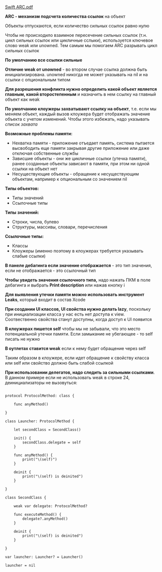 [Swift ARC.pdf](/wiki/spaces/IOS/pages/754941953?preview=%2F754941953%2F771555329%2FSwift+ARC.pdf)

 
**ARC - механизм подсчета количества ссылок** на объект

Объекты отпускаются, если количество сильных ссылок равно нулю  

Чтобы не происходило взаимное пересечение сильных ссылок (т.н. цикл сильных ссылок или цикличные сслыки), используется ключевое слово weak или unowned. Тем самым мы помогаем ARC разрывать цикл сильных ссылок

**По умолчанию все ссылки сильные**  

**Отличие weak от unowned** \- во втором случае ссылка должна быть инициализирована. unowned никогда не может указывать на nil и на ссылки с опциональным типом

**Для разрешения конфликта нужно определить какой объект является главным, какой второстепенным** и назначить в нем ссылку на главный объект как weak

**По умолчанию клоужеры захватывают ссылку на объект**, т.е. если мы меняем объект, каждый вызов клоужера будет отображать значение объекта с учетом изменений. Чтобы этого избежать, надо указывать _список захвата_

**Возможные проблемы памяти:**  

* Нехватка памяти - приложение отъедает память, система пытается высвободить еще памяти закрывая другие приложение или даже отключая собственные службы
* Зависшие объекты - они же цикличные ссылки (утечка памяти), ранее созданные объекты зависают в памяти, при этом ни одной ссылки на объект нет
* Несуществующие объекты - обращение к несуществующим объектам, например к опциональным со значением nil

**Типы объектов:**

* Типы значений
* Ссылочные типы

**Типы значений:**

* Строки, числа, булево
* Структуры, массивы, словари, перечисления

**Ссылочные типы:**  

* Классы
* Клоужеры (именно поэтому в клоужерах требуется указывать слабые ссылки)

**В панеле дебагинга если значение отображается** - это тип значения, если не отображается - это ссылочный тип

**Чтобы увидеть значения ссылочного типа,** надо нажать ПКМ в поле дебагинга и выбрать **Print description** или нажав кнопку i

**Для выявления утечки памяти можно использовать инструмент Leaks**, который входит в состав Xcode

**При создании UI классов, UI свойства нужно делать lazy**, поскольку при инициализации класса у нас есть нет доступа к view. Соотвественно свойства станут доступны, когда доступ к UI появится

**В клоужерах пишется self** чтобы мы не забывали, что это место потенциальной утечки памяти. Если замыкание не убегающее - то self писать не нужно  

**В оутлетах ставится weak** если к нему будет обращение через self

Таким образом в клоужере, если идет обращение к свойству класса или self или свойство должно быть слабой ссылкой

**При использовании делегатов, надо следить за сильными ссылками**. В данном примере если не использовать weak в строке 24, деинициализаторы не вызовуться:  

```

protocol ProtocolMethod: class {

	func anyMethod()

}

class Launcher: ProtocolMethod {

	let secondClass = SecondClass()

	init() {
		secondClass.delegate = self
	}

	func anyMethod() {
		print("\(self)")
	}

	deinit {
		print("\(self) is deinited")
	}

}

class SecondClass {

	weak var delegate: ProtocolMethod?

	func executeMethod() {
		delegate?.anyMethod()
	}

	deinit {
		print("\(self) is deinited")
	}

}
  
var launcher: Launcher? = Launcher()

launcher = nil

```